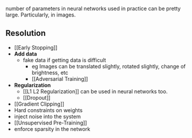 number of parameters in neural networks used in practice can be pretty large. Particularly, in images.

## Resolution
- [[Early Stopping]]
- **Add data**
	- fake data if getting data is difficult
		- eg Images can be translated slightly, rotated slightly, change of brightness, etc
		- [[Adversarial Training]]
- **Regularization**
	- [[L1 L2 Regularization]] can be used in neural networks too.
	- [[Dropout]]
- [[Gradient Clipping]]
- Hard constraints on weights
- inject noise into the system
- [[Unsupervised Pre-Training]]
- enforce sparsity in the network

